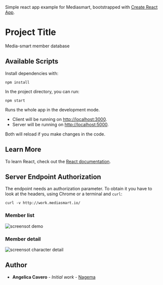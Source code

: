 Simple react app example for Mediasmart, bootstrapped with [Create React App](https://github.com/facebook/create-react-app).

# Project Title
Media-smart member database

## Available Scripts

Install dependencies with: 

```
npm install
```

In the project directory, you can run:

```
npm start
```

Runs the whole app in the development mode.

- Client will be running on [http://localhost:3000](http://localhost:3000). 
- Server will be running on [http://localhost:5000](http://localhost:5000).

Both will reload if you make changes in the code.

## Learn More

To learn React, check out the [React documentation](https://reactjs.org/).

## Server Endpoint Authorization

The endpoint needs an authorization parameter. To obtain it you have to look at the headers, using Chrome or a terminal and `curl`:

`curl -v http://work.mediasmart.io/`

### Member list 

![screensot demo](../images/member-list.png "Screenshot Demo")

### Member detail

![screensot character detail](../images/member-detail.png "Screenshot detail")


## Author

* **Angelica Cavero** - *Initial work* - [Nagema](https://github.com/Nagema)


